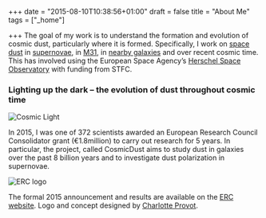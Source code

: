 +++
date = "2015-08-10T10:38:56+01:00"
draft = false
title = "About Me"
tags = ["_home"]

+++
The goal of my work is to understand the formation and evolution of cosmic dust, particularly where it is formed.  Specifically, I work on [space dust](http://haley.gomez.me.uk/cosmic-dust/) in [supernovae](http://haley.gomez.me.uk/supernova-dust-factories/), in [M31](http://haley.gomez.me.uk/dust-in-the-andromeda-galaxy/), in [nearby galaxies](http://haley.gomez.me.uk/the-herschel-reference-survey-results/) and over recent cosmic time. This has involved using the European Space Agency’s [Herschel Space Observatory](http://haley.gomez.me.uk/a-blind-dust-survey-of-the-sky/) with funding from STFC.

### Lighting up the dark – the evolution of dust throughout cosmic time

![Cosmic Light](/images/Cosmic_logo-011.jpg)

In 2015, I was one of 372 scientists awarded an European Research Council Consolidator grant (€1.8million) to carry out research for 5 years. In particular, the project, called CosmicDust aims to study dust in galaxies over the past 8 billion years and to investigate dust polarization in supernovae.

![ERC logo](/images/erc.jpg)

The formal 2015 announcement and results are available on the [ERC website](https://www.astro.cf.ac.uk/newsandevents/resources/press_release_cog2014_results.pdf).  Logo and concept designed by [Charlotte Provot](http://www.charlotteprovot.com/).

